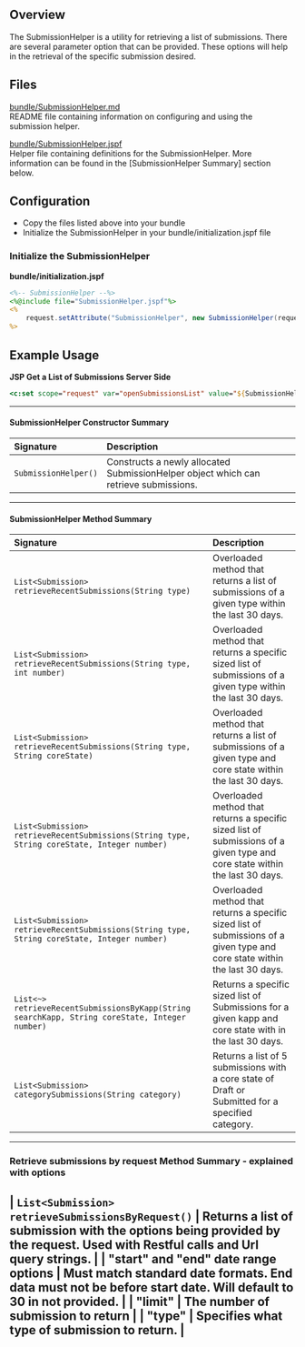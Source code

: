 ## Overview

The SubmissionHelper is a utility for retrieving a list of submissions.
There are several parameter option that can be provided.
These options will help in the retrieval of the specific submission desired.

## Files

[bundle/SubmissionHelper.md](SubmissionHelper.md)  
README file containing information on configuring and using the submission helper.

[bundle/SubmissionHelper.jspf](SubmissionHelper.jspf)  
Helper file containing definitions for the SubmissionHelper.  More information can be found in
the [SubmissionHelper Summary] section below.

## Configuration

* Copy the files listed above into your bundle
* Initialize the SubmissionHelper in your bundle/initialization.jspf file

### Initialize the SubmissionHelper

**bundle/initialization.jspf**
```jsp
<%-- SubmissionHelper --%>
<%@include file="SubmissionHelper.jspf"%>
<%
    request.setAttribute("SubmissionHelper", new SubmissionHelper(request));
%>
```

## Example Usage

**JSP Get a List of Submissions Server Side**
```jsp
<c:set scope="request" var="openSubmissionsList" value="${SubmissionHelper.retrieveRecentSubmissions('Approval', 'Draft', 1000)}"/>
```

---

#### SubmissionHelper Constructor Summary
| Signature                                                                                     | Description                                                                                                                   |
| :-------------------------------------------------------------------------------------------- | :---------------------------------------------------------------------------------------------------------------------------- |
| `SubmissionHelper()`                                                                          | Constructs a newly allocated SubmissionHelper object which can retrieve submissions.                                          |

---

#### SubmissionHelper Method Summary
| Signature                                                                                     | Description                                                                                                                   |
| :-------------------------------------------------------------------------------------------- | :---------------------------------------------------------------------------------------------------------------------------- |
| `List<Submission> retrieveRecentSubmissions(String type)`                                     | Overloaded method that returns a list of submissions of a given type within the last 30 days.                                 |
| `List<Submission> retrieveRecentSubmissions(String type, int number)`                         | Overloaded method that returns a specific sized list of submissions of a given type within the last 30 days.                  |                                   
| `List<Submission> retrieveRecentSubmissions(String type, String coreState)`                   | Overloaded method that returns a list of submissions of a given type and core state within the last 30 days.                  |
| `List<Submission> retrieveRecentSubmissions(String type, String coreState, Integer number)`   | Overloaded method that returns a specific sized list of submissions of a given type and core state within the last 30 days.   |
| `List<Submission> retrieveRecentSubmissions(String type, String coreState, Integer number)`   | Overloaded method that returns a specific sized list of submissions of a given type and core state within the last 30 days.   |
| `List<~> retrieveRecentSubmissionsByKapp(String searchKapp, String coreState, Integer number)`| Returns a specific sized list of Submissions for a given kapp and core state with in the last 30 days.                        |
| `List<Submission> categorySubmissions(String category)`                                       | Returns a list of 5 submissions with a core state of Draft or Submitted for a specified category.                             |

---
### Retrieve submissions by request Method Summary - explained with options
| `List<Submission> retrieveSubmissionsByRequest()`                                             | Returns a list of submission with the options being provided by the request. Used with Restful calls and Url query strings.   |
| "start" and "end" date range options                                                          | Must match standard date formats.  End data must not be before start date. Will default to 30 in not provided.                |
| "limit"                                                                                       | The number of submission to return                                                                                            |
| "type"                                                                                        | Specifies what type of submission to return.                                                                                  |
---